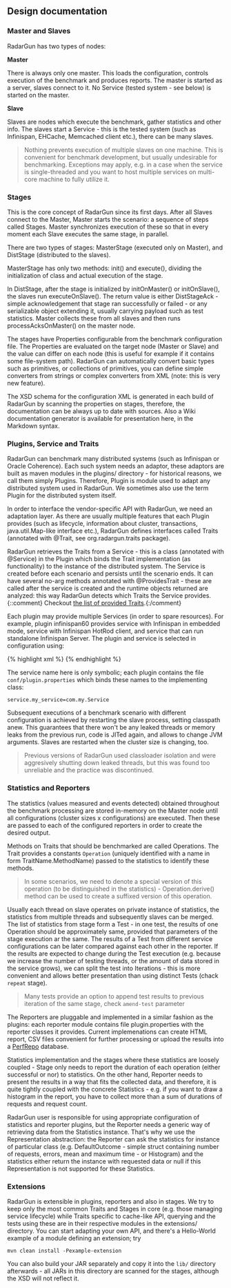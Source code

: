 ---
---

Design documentation
--------------------

### Master and Slaves

RadarGun has two types of nodes:

**Master**

There is always only one master. This loads the configuration, controls execution of the benchmark and produces reports. The master is started as a server, slaves connect to it. No Service (tested system - see below) is started on the master.

**Slave**

Slaves are nodes which execute the benchmark, gather statistics and other info. The slaves start a Service - this is the tested system (such as Infinispan, EHCache, Memcached client etc.), there can be many slaves.

>Nothing prevents execution of multiple slaves on one machine. This is convenient for benchmark development, but usually undesirable for benchmarking. Exceptions may apply, e.g. in a case when the service is single-threaded and you want to host multiple services on multi-core machine to fully utilize it.

### Stages

This is the core concept of RadarGun since its first days. After all Slaves connect to the Master, Master starts the scenario: a sequence of steps called Stages. Master synchronizes execution of these so that in every moment each Slave executes the same stage, in parallel.

There are two types of stages: MasterStage (executed only on Master), and DistStage (distributed to the slaves). 

MasterStage has only two methods: init() and execute(), dividing the initialization of class and actual execution of the stage.

In DistStage, after the stage is initialized by initOnMaster() or initOnSlave(), the slaves run executeOnSlave(). The return value is either DistStageAck - simple acknowledgement that stage ran successfully or failed - or any serializable object extending it, usually carrying payload such as test statistics. Master collects these from all slaves and then runs processAcksOnMaster() on the master node.

The stages have Properties configurable from the benchmark configuration file. The Properties are evaluated on the target node (Master or Slave) and the value can differ on each node (this is useful for example if it contains some file-system path). RadarGun can automatically convert basic types such as primitives, or collections of primitives, you can define simple converters from strings or complex converters from XML (note: this is very new feature).

The XSD schema for the configuration XML is generated in each build of RadarGun by scanning the properties on stages, therefore, the documentation can be always up to date with sources. Also a Wiki documentation generator is available for presentation here, in the Markdown syntax.

### Plugins, Service and Traits

RadarGun can benchmark many distributed systems (such as Infinispan or Oracle Coherence). Each such system needs an adaptor, these adaptors are built as maven modules in the plugins/ directory - for historical reasons, we call them simply Plugins. Therefore, Plugin is module used to adapt any distributed system used in RadarGun. We sometimes also use the term Plugin for the distributed system itself.

In order to interface the vendor-specific API with RadarGun, we need an adaptation layer. As there are usually multiple features that each Plugin provides (such as lifecycle, information about cluster, transactions, java.util.Map-like interface etc.), RadarGun defines interfaces called Traits (annotated with @Trait, see org.radargun.traits package).

RadarGun retrieves the Traits from a Service - this is a class (annotated with @Service) in the Plugin which binds the Trait implementation (as functionality) to the instance of the distributed system. The Service is created before each scenario and persists until the scenario ends. It can have several no-arg methods annotated with @ProvidesTrait - these are called after the service is created and the runtime objects returned are analyzed: this way RadarGun detects which Traits the Service provides.{::comment} Checkout [the list of provided Traits]({{page.path_to_root}}architecture/trait_list.html).{:/comment}

Each plugin may provide multiple Services (in order to spare resources). For example, plugin infinispan60 provides service with Infinispan in embedded mode, service with Infinispan HotRod client, and service that can run standalone Infinispan Server. The plugin and service is selected in configuration using: 

{% highlight xml %}
    <setup plugin="my_plugin" service="my_service" />
{% endhighlight %}

The service name here is only symbolic; each plugin contains the file `conf/plugin.properties` which binds these names to the implementing class:

    service.my_service=com.my.Service

Subsequent executions of a benchmark scenario with different configuration is achieved by restarting the slave process, setting classpath anew. This guarantees that there won't be any leaked threads or memory leaks from the previous run, code is JITed again, and allows to change JVM arguments. Slaves are restarted when the cluster size is changing, too.

>Previous versions of RadarGun used classloader isolation and were aggresively shutting down leaked threads, but this was found too unreliable and the practice was discontinued.

### Statistics and Reporters

The statistics (values measured and events detected) obtained throughout the benchmark processing are stored in-memory on the Master node until all configurations (cluster sizes x configurations) are executed. Then these are passed to each of the configured reporters in order to create the desired output.

Methods on Traits that should be benchmarked are called Operations. The Trait provides a constants `Operation` (uniquely identified with a name in form TraitName.MethodName) passed to the statistics to identify these methods. 

> In some scenarios, we need to denote a special version of this operation (to be distinguished in the statistics) - Operation.derive() method can be used to create a suffixed version of this operation.

Usually each thread on slave operates on private instance of statistics, the statistics from multiple threads and subsequently slaves can be merged. The list of statistics from stage form a Test - in one test, the results of one Operation should be approximately same, provided that parameters of the stage execution ar the same. The results of a Test from different service configurations can be later compared against each other in the reporter.
If the results are expected to change during the Test execution (e.g. because we increase the number of testing threads, or the amount of data stored in the service grows), we can split the test into Iterations - this is more convenient and allows better presentation than using distinct Tests (chack `repeat` stage).

> Many tests provide an option to append test results to previous iteration of the same stage, check `amend-test` parameter

The Reporters are pluggable and implemented in a similar fashion as the plugins: each reporter module contains file plugin.properties with the reporter classes it provides. Current implemenations can create HTML report, CSV files convenient for further processing or upload the results into a [PerfRepo](https://github.com/perfcake/perfrepo) database.

Statistics implementation and the stages where these statistics are loosely coupled - Stage only needs to report the duration of each operation (either successful or nor) to statistics. On the other hand, Reporter needs to present the results in a way that fits the collected data, and therefore, it is quite tightly coupled with the concrete Statistics - e.g. if you want to draw a histogram in the report, you have to collect more than a sum of durations of requests and request count.

RadarGun user is responsible for using appropriate configuration of statistics and reporter plugins, but the Reporter needs a generic way of retrieving data from the Statistics instance. That's why we use the Representation abstraction: the Reporter can ask the statistics for instance of particular class (e.g. DefaultOutcome - simple struct containing number of requests, errors, mean and maximum time - or Histogram) and the statistics either return the instance with requested data or null if this Representation is not supported for these Statistics.

### Extensions

RadarGun is extensible in plugins, reporters and also in stages. We try to keep only the most common Traits and Stages in core (e.g. those managing service lifecycle) while Traits specific to cache-like API, querying and the tests using these are in their respective modules in the extensions/ directory. You can start adapting your own API, and there's a Hello-World example of a module defining an extension; try

    mvn clean install -Pexample-extension

You can also build your JAR separately and copy it into the `lib/` directory afterwards - all JARs in this directory are scanned for the stages, although the XSD will not reflect it.
